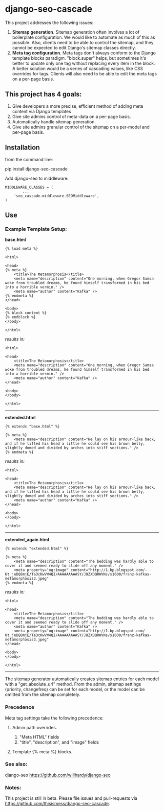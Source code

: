 # django-seo-cascade

This project addresses the following issues:

1. **Sitemap generation.** Sitemap generation often involves a lot of boilerplate configuration. We would like to automate as much of this as possible.
Also, clients need to be able to control the sitemap, and they cannot be expected to edit Django's sitemap classes directly.
2. **Meta tag configuration.** Meta tags don't always conform to the Django template blocks paradigm. "block.super" helps, but sometimes it's better to update only one tag without replacing every item in the block. A better solution would be a series of cascading values, like CSS overrides for tags. Clients will also need to be able to edit the meta tags on a per-page basis.

## This project has 4 goals:

1. Give developers a more precise, efficient method of adding meta content via Django templates
2. Give site admins control of meta-data on a per-page basis.
3. Automatically handle sitemap generation.
4. Give site admins granular control of the sitemap on a per-model and per-page basis.


## Installation

from the command line:

<!-- language: lang-bash -->
pip install django-seo-cascade

Add django-seo to middleware:

<!-- language: lang-python -->
    MIDDLEWARE_CLASSES = (
    		...
        'seo_cascade.middleware.SEOMiddleware',
    )

## Use

### Example Template Setup:

**base.html**
<!-- language: lang-html -->
    {% load meta %}
    
    <html>
    
    <head>
    {% meta %}
    	<title>The Metamorphosis</title>
    	<meta name="description" content="One morning, when Gregor Samsa woke from troubled dreams, he found himself transformed in his bed into a horrible vermin." />
    	<meta name="author" content="Kafka" />
    {% endmeta %}
    </head>
    
    <body>
    {% block content %}
    {% endblock %}
    </body>
    
    </html>
    

*results in:*
<!-- language: lang-html -->
    <html>
    
    <head>
    	<title>The Metamorphosis</title>
    	<meta name="description" content="One morning, when Gregor Samsa woke from troubled dreams, he found himself transformed in his bed into a horrible vermin." />
    	<meta name="author" content="Kafka" />
    </head>
    
    <body>
    </body>
    
    </html>
    

---
**extended.html**
<!-- language: lang-html -->
    {% extends "base.html" %}
    
    {% meta %}
    	<meta name="description" content="He lay on his armour-like back, and if he lifted his head a little he could see his brown belly, slightly domed and divided by arches into stiff sections." />
    {% endmeta %}
    

*results in:*
<!-- language: lang-html -->
    <html>
    
    <head>
    	<title>The Metamorphosis</title>
    	<meta name="description" content="He lay on his armour-like back, and if he lifted his head a little he could see his brown belly, slightly domed and divided by arches into stiff sections." />
    	<meta name="author" content="Kafka" />
    </head>
    
    <body>
    </body>
    
    </html>
    
    

---
**extended_again.html**
    
    {% extends "extended.html" %}
    
    {% meta %}
    	<meta name="description" content="The bedding was hardly able to cover it and seemed ready to slide off any moment." />
    	<meta property="og:image" content="http://1.bp.blogspot.com/-Ut_juBQ8mjE/Ta3cKwVW4QI/AAAAAAAAASY/J8ZXDQRWVNs/s1600/franz-kafkas-metamorphosis3.jpeg"
    {% endmeta %}
    
    

*results in:*
<!-- language: lang-html -->
    <html>
    
    <head>
    	<title>The Metamorphosis</title>
    	<meta name="description" content="The bedding was hardly able to cover it and seemed ready to slide off any moment." />
    	<meta name="author" content="Kafka" />
    	<meta property="og:image" content="http://1.bp.blogspot.com/-Ut_juBQ8mjE/Ta3cKwVW4QI/AAAAAAAAASY/J8ZXDQRWVNs/s1600/franz-kafkas-metamorphosis3.jpeg"
    </head>
    
    <body>
    </body>
    
    </html>

---
The sitemap generator automatically creates sitemap entries for each model with a "get_absolute_url" method. From the admin, sitemap settings (priority, changefreq) can be set for each model, or the model can be omitted from the sitemap completely.

### Precedence
Meta tag settings take the following precedence:

1. Admin path overrides.

    1. "Meta HTML" fields
    2. "title", "description", and "image" fields

2. Template {% meta %} blocks.

### See also:

django-seo
https://github.com/willhardy/django-seo

### Notes:
This project is still in beta. Please file issues and pull-requests via https://github.com/thisismess/django-seo-cascade.
